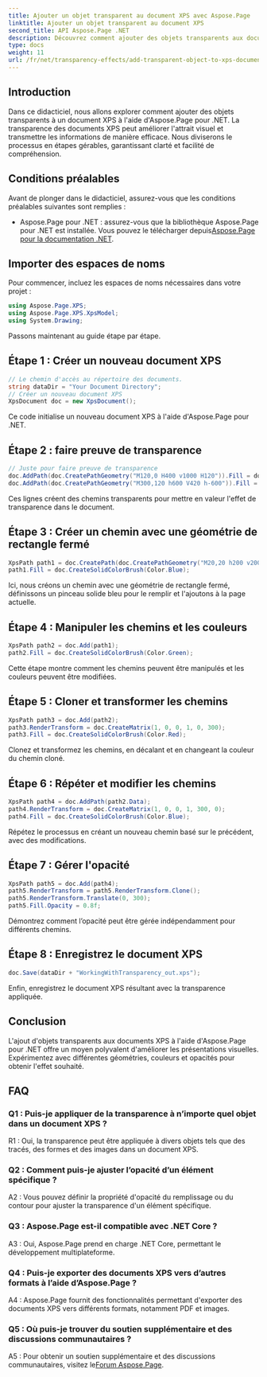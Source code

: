 ```yaml
---
title: Ajouter un objet transparent au document XPS avec Aspose.Page
linktitle: Ajouter un objet transparent au document XPS
second_title: API Aspose.Page .NET
description: Découvrez comment ajouter des objets transparents aux documents XPS dans .NET à l'aide d'Aspose.Page. Améliorez l’attrait visuel avec des conseils étape par étape.
type: docs
weight: 11
url: /fr/net/transparency-effects/add-transparent-object-to-xps-document/
---
```

## Introduction

Dans ce didacticiel, nous allons explorer comment ajouter des objets transparents à un document XPS à l'aide d'Aspose.Page pour .NET. La transparence des documents XPS peut améliorer l'attrait visuel et transmettre les informations de manière efficace. Nous diviserons le processus en étapes gérables, garantissant clarté et facilité de compréhension.

## Conditions préalables

Avant de plonger dans le didacticiel, assurez-vous que les conditions préalables suivantes sont remplies :

-  Aspose.Page pour .NET : assurez-vous que la bibliothèque Aspose.Page pour .NET est installée. Vous pouvez le télécharger depuis[Aspose.Page pour la documentation .NET](https://reference.aspose.com/page/net/).

## Importer des espaces de noms

Pour commencer, incluez les espaces de noms nécessaires dans votre projet :

```csharp
using Aspose.Page.XPS;
using Aspose.Page.XPS.XpsModel;
using System.Drawing;
```

Passons maintenant au guide étape par étape.

## Étape 1 : Créer un nouveau document XPS

```csharp
// Le chemin d'accès au répertoire des documents.
string dataDir = "Your Document Directory";
// Créer un nouveau document XPS
XpsDocument doc = new XpsDocument();
```

Ce code initialise un nouveau document XPS à l'aide d'Aspose.Page pour .NET.

## Étape 2 : faire preuve de transparence

```csharp
// Juste pour faire preuve de transparence
doc.AddPath(doc.CreatePathGeometry("M120,0 H400 v1000 H120")).Fill = doc.CreateSolidColorBrush(Color.Gray);
doc.AddPath(doc.CreatePathGeometry("M300,120 h600 V420 h-600")).Fill = doc.CreateSolidColorBrush(Color.Gray);
```

Ces lignes créent des chemins transparents pour mettre en valeur l'effet de transparence dans le document.

## Étape 3 : Créer un chemin avec une géométrie de rectangle fermé

```csharp
XpsPath path1 = doc.CreatePath(doc.CreatePathGeometry("M20,20 h200 v200 h-200 z"));
path1.Fill = doc.CreateSolidColorBrush(Color.Blue);
```

Ici, nous créons un chemin avec une géométrie de rectangle fermé, définissons un pinceau solide bleu pour le remplir et l'ajoutons à la page actuelle.

## Étape 4 : Manipuler les chemins et les couleurs

```csharp
XpsPath path2 = doc.Add(path1);
path2.Fill = doc.CreateSolidColorBrush(Color.Green);
```

Cette étape montre comment les chemins peuvent être manipulés et les couleurs peuvent être modifiées.

## Étape 5 : Cloner et transformer les chemins

```csharp
XpsPath path3 = doc.Add(path2);
path3.RenderTransform = doc.CreateMatrix(1, 0, 0, 1, 0, 300);
path3.Fill = doc.CreateSolidColorBrush(Color.Red);
```

Clonez et transformez les chemins, en décalant et en changeant la couleur du chemin cloné.

## Étape 6 : Répéter et modifier les chemins

```csharp
XpsPath path4 = doc.AddPath(path2.Data);
path4.RenderTransform = doc.CreateMatrix(1, 0, 0, 1, 300, 0);
path4.Fill = doc.CreateSolidColorBrush(Color.Blue);
```

Répétez le processus en créant un nouveau chemin basé sur le précédent, avec des modifications.

## Étape 7 : Gérer l'opacité

```csharp
XpsPath path5 = doc.Add(path4);
path5.RenderTransform = path5.RenderTransform.Clone();
path5.RenderTransform.Translate(0, 300);
path5.Fill.Opacity = 0.8f;
```

Démontrez comment l’opacité peut être gérée indépendamment pour différents chemins.

## Étape 8 : Enregistrez le document XPS

```csharp
doc.Save(dataDir + "WorkingWithTransparency_out.xps");
```

Enfin, enregistrez le document XPS résultant avec la transparence appliquée.

## Conclusion

L'ajout d'objets transparents aux documents XPS à l'aide d'Aspose.Page pour .NET offre un moyen polyvalent d'améliorer les présentations visuelles. Expérimentez avec différentes géométries, couleurs et opacités pour obtenir l'effet souhaité.

## FAQ

### Q1 : Puis-je appliquer de la transparence à n’importe quel objet dans un document XPS ?

R1 : Oui, la transparence peut être appliquée à divers objets tels que des tracés, des formes et des images dans un document XPS.

### Q2 : Comment puis-je ajuster l’opacité d’un élément spécifique ?

A2 : Vous pouvez définir la propriété d'opacité du remplissage ou du contour pour ajuster la transparence d'un élément spécifique.

### Q3 : Aspose.Page est-il compatible avec .NET Core ?

A3 : Oui, Aspose.Page prend en charge .NET Core, permettant le développement multiplateforme.

### Q4 : Puis-je exporter des documents XPS vers d’autres formats à l’aide d’Aspose.Page ?

A4 : Aspose.Page fournit des fonctionnalités permettant d'exporter des documents XPS vers différents formats, notamment PDF et images.

### Q5 : Où puis-je trouver du soutien supplémentaire et des discussions communautaires ?

 A5 : Pour obtenir un soutien supplémentaire et des discussions communautaires, visitez le[Forum Aspose.Page](https://forum.aspose.com/c/page/39).